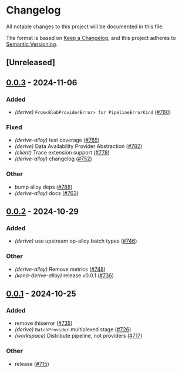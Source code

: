 # Changelog

All notable changes to this project will be documented in this file.

The format is based on [Keep a Changelog](https://keepachangelog.com/en/1.0.0/),
and this project adheres to [Semantic Versioning](https://semver.org/spec/v2.0.0.html).

## [Unreleased]

## [0.0.3](https://github.com/anton-rs/kona/compare/kona-derive-alloy-v0.0.2...kona-derive-alloy-v0.0.3) - 2024-11-06

### Added

- *(derive)* `From<BlobProviderError> for PipelineErrorKind` ([#780](https://github.com/anton-rs/kona/pull/780))

### Fixed

- *(derive-alloy)* test coverage ([#785](https://github.com/anton-rs/kona/pull/785))
- *(derive)* Data Availability Provider Abstraction ([#782](https://github.com/anton-rs/kona/pull/782))
- *(client)* Trace extension support ([#778](https://github.com/anton-rs/kona/pull/778))
- *(derive-alloy)* changelog ([#752](https://github.com/anton-rs/kona/pull/752))

### Other

- bump alloy deps ([#788](https://github.com/anton-rs/kona/pull/788))
- *(derive-alloy)* docs ([#763](https://github.com/anton-rs/kona/pull/763))

## [0.0.2](https://github.com/anton-rs/kona/compare/kona-derive-alloy-v0.0.1...kona-derive-alloy-v0.0.2) - 2024-10-29

### Added

- *(derive)* use upstream op-alloy batch types ([#746](https://github.com/anton-rs/kona/pull/746))

### Other

- *(derive-alloy)* Remove metrics ([#748](https://github.com/anton-rs/kona/pull/748))
- *(kona-derive-alloy)* release v0.0.1 ([#736](https://github.com/anton-rs/kona/pull/736))

## [0.0.1](https://github.com/anton-rs/kona/releases/tag/kona-derive-alloy-v0.0.1) - 2024-10-25

### Added

- remove thiserror ([#735](https://github.com/anton-rs/kona/pull/735))
- *(derive)* `BatchProvider` multiplexed stage ([#726](https://github.com/anton-rs/kona/pull/726))
- *(workspace)* Distribute pipeline, not providers ([#717](https://github.com/anton-rs/kona/pull/717))

### Other

- release ([#715](https://github.com/anton-rs/kona/pull/715))
